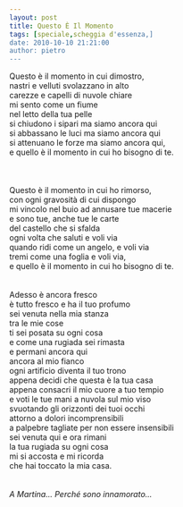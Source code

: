 ```yaml
---
layout: post
title: Questo È Il Momento
tags: [speciale,scheggia d'essenza,]
date: 2010-10-10 21:21:00
author: pietro
---
```

Questo è il momento in cui dimostro,<br/>nastri e velluti svolazzano in alto<br/>carezze e capelli di nuvole chiare<br/>mi sento come un fiume <br/>nel letto della tua pelle<br/>si chiudono i sipari ma siamo ancora qui<br/>si abbassano le luci ma siamo ancora qui<br/>si attenuano le forze ma siamo ancora qui,<br/>e quello è il momento in cui ho bisogno di te.<br/><br/><br/><br/>Questo è il momento in cui ho rimorso,<br/>con ogni gravosità di cui dispongo<br/>mi vincolo nel buio ad annusare tue macerie<br/>e sono tue, anche tue le carte<br/>del castello che si sfalda<br/>ogni volta che saluti e voli via<br/>quando ridi come un angelo, e voli via<br/>tremi come una foglia e voli via,<br/>e quello è il momento in cui ho bisogno di te.<br/><br/><br/>Adesso è ancora fresco <br/>è tutto fresco e ha il tuo profumo<br/>sei venuta nella mia stanza<br/>tra le mie cose<br/>ti sei posata su ogni cosa<br/>e come una rugiada sei rimasta<br/>e permani ancora qui <br/>ancora al mio fianco<br/>ogni artificio diventa il tuo trono<br/>appena decidi che questa è la tua casa<br/>appena consacri il mio cuore a tuo tempio<br/>e voti le tue mani a nuvola sul mio viso<br/>svuotando gli orizzonti dei tuoi occhi<br/>attorno a dolori incomprensibili<br/>a palpebre tagliate per non essere insensibili<br/>sei venuta qui e ora rimani<br/>la tua rugiada su ogni cosa<br/>mi si accosta e mi ricorda<br/>che hai toccato la mia casa.<br/><br/><br/><i>A Martina... Perché sono innamorato...</i><br/>
